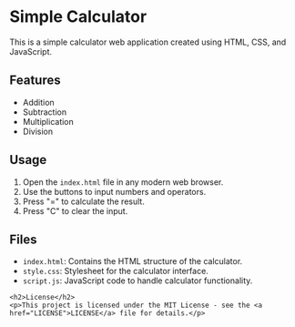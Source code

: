 
<body>
    <h1>Simple Calculator</h1>
    <p>This is a simple calculator web application created using HTML, CSS, and JavaScript.</p>

   <h2>Features</h2>
    <ul>
        <li>Addition</li>
        <li>Subtraction</li>
        <li>Multiplication</li>
        <li>Division</li>
    </ul>

  <h2>Usage</h2>
    <ol>
        <li>Open the <code>index.html</code> file in any modern web browser.</li>
        <li>Use the buttons to input numbers and operators.</li>
        <li>Press "=" to calculate the result.</li>
        <li>Press "C" to clear the input.</li>
    </ol>
    <h2>Files</h2>
    <ul>
        <li><code>index.html</code>: Contains the HTML structure of the calculator.</li>
        <li><code>style.css</code>: Stylesheet for the calculator interface.</li>
        <li><code>script.js</code>: JavaScript code to handle calculator functionality.</li>
    </ul>

    <h2>License</h2>
    <p>This project is licensed under the MIT License - see the <a href="LICENSE">LICENSE</a> file for details.</p>
</body>
</html>
